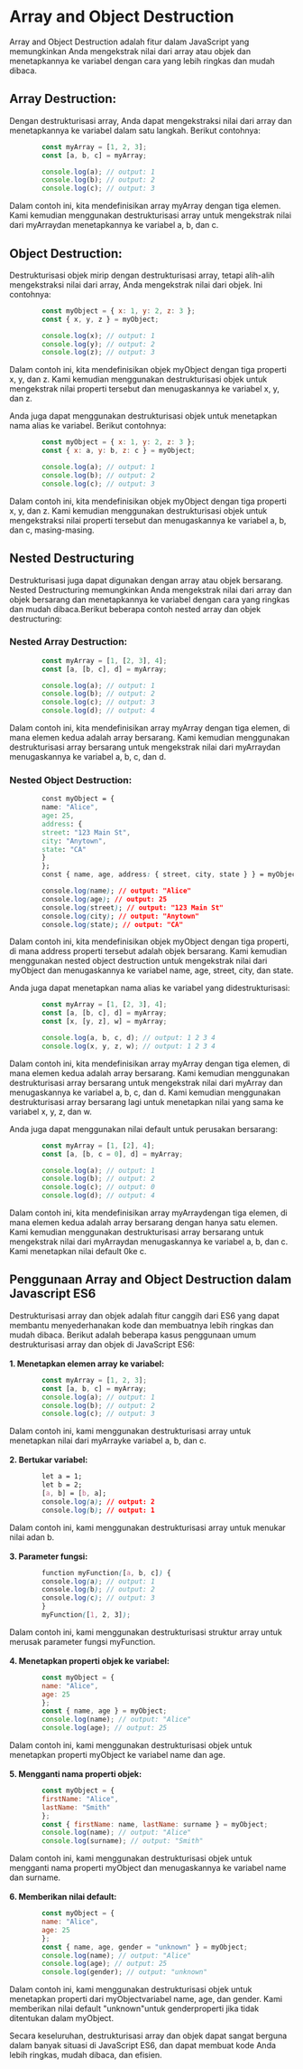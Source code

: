 # Array and Object Destruction

Array and Object Destruction adalah fitur dalam JavaScript yang memungkinkan Anda mengekstrak nilai dari array atau objek dan menetapkannya ke variabel dengan cara yang lebih ringkas dan mudah dibaca.

## Array Destruction:

Dengan destrukturisasi array, Anda dapat mengekstraksi nilai dari array dan menetapkannya ke variabel dalam satu langkah. Berikut contohnya:
```javascript
        const myArray = [1, 2, 3];
        const [a, b, c] = myArray;

        console.log(a); // output: 1
        console.log(b); // output: 2
        console.log(c); // output: 3
```
Dalam contoh ini, kita mendefinisikan array myArray dengan tiga elemen. Kami kemudian menggunakan destrukturisasi array untuk mengekstrak nilai dari myArraydan menetapkannya ke variabel a, b, dan c.

## Object Destruction:

Destrukturisasi objek mirip dengan destrukturisasi array, tetapi alih-alih mengekstraksi nilai dari array, Anda mengekstrak nilai dari objek. Ini contohnya:
```javascript
        const myObject = { x: 1, y: 2, z: 3 };
        const { x, y, z } = myObject;

        console.log(x); // output: 1
        console.log(y); // output: 2
        console.log(z); // output: 3
```
Dalam contoh ini, kita mendefinisikan objek myObject dengan tiga properti x, y, dan z. Kami kemudian menggunakan destrukturisasi objek untuk mengekstrak nilai properti tersebut dan menugaskannya ke variabel x, y, dan z.

Anda juga dapat menggunakan destrukturisasi objek untuk menetapkan nama alias ke variabel. Berikut contohnya:

```javascript
        const myObject = { x: 1, y: 2, z: 3 };
        const { x: a, y: b, z: c } = myObject;

        console.log(a); // output: 1
        console.log(b); // output: 2
        console.log(c); // output: 3
```
Dalam contoh ini, kita mendefinisikan objek myObject dengan tiga properti x, y, dan z. Kami kemudian menggunakan destrukturisasi objek untuk mengekstraksi nilai properti tersebut dan menugaskannya ke variabel a, b, dan c, masing-masing.

## Nested Destructuring

Destrukturisasi juga dapat digunakan dengan array atau objek bersarang. Nested Destructuring memungkinkan Anda mengekstrak nilai dari array dan objek bersarang dan menetapkannya ke variabel dengan cara yang ringkas dan mudah dibaca.Berikut beberapa contoh nested array dan objek destructuring:<br>
### Nested Array Destruction:
```javascript
        const myArray = [1, [2, 3], 4];
        const [a, [b, c], d] = myArray;

        console.log(a); // output: 1
        console.log(b); // output: 2
        console.log(c); // output: 3
        console.log(d); // output: 4
```
Dalam contoh ini, kita mendefinisikan array myArray dengan tiga elemen, di mana elemen kedua adalah array bersarang. Kami kemudian menggunakan destrukturisasi array bersarang untuk mengekstrak nilai dari myArraydan menugaskannya ke variabel a, b, c, dan d.

### Nested Object Destruction:
```CSS
        const myObject = {
        name: "Alice",
        age: 25,
        address: {
        street: "123 Main St",
        city: "Anytown",
        state: "CA"
        }
        };
        const { name, age, address: { street, city, state } } = myObject;

        console.log(name); // output: "Alice"
        console.log(age); // output: 25
        console.log(street); // output: "123 Main St"
        console.log(city); // output: "Anytown"
        console.log(state); // output: "CA"
```
Dalam contoh ini, kita mendefinisikan objek myObject dengan tiga properti, di mana address properti tersebut adalah objek bersarang. Kami kemudian menggunakan nested object destruction untuk mengekstrak nilai dari myObject dan menugaskannya ke variabel name, age, street, city, dan state.

Anda juga dapat menetapkan nama alias ke variabel yang didestrukturisasi:
```javascript
        const myArray = [1, [2, 3], 4];
        const [a, [b, c], d] = myArray;
        const [x, [y, z], w] = myArray;

        console.log(a, b, c, d); // output: 1 2 3 4
        console.log(x, y, z, w); // output: 1 2 3 4
```
Dalam contoh ini, kita mendefinisikan array myArray dengan tiga elemen, di mana elemen kedua adalah array bersarang. Kami kemudian menggunakan destrukturisasi array bersarang untuk mengekstrak nilai dari myArray dan menugaskannya ke variabel a, b, c, dan d. Kami kemudian menggunakan destrukturisasi array bersarang lagi untuk menetapkan nilai yang sama ke variabel x, y, z, dan w.

Anda juga dapat menggunakan nilai default untuk perusakan bersarang:
```javascript
        const myArray = [1, [2], 4];
        const [a, [b, c = 0], d] = myArray;

        console.log(a); // output: 1
        console.log(b); // output: 2
        console.log(c); // output: 0
        console.log(d); // output: 4
```
Dalam contoh ini, kita mendefinisikan array myArraydengan tiga elemen, di mana elemen kedua adalah array bersarang dengan hanya satu elemen. Kami kemudian menggunakan destrukturisasi array bersarang untuk mengekstrak nilai dari myArraydan menugaskannya ke variabel a, b, dan c. Kami menetapkan nilai default 0ke c.

## Penggunaan Array and Object Destruction dalam Javascript ES6
Destrukturisasi array dan objek adalah fitur canggih dari ES6 yang dapat membantu menyederhanakan kode dan membuatnya lebih ringkas dan mudah dibaca. Berikut adalah beberapa kasus penggunaan umum destrukturisasi array dan objek di JavaScript ES6:
<br><br>
<b>1. Menetapkan elemen array ke variabel:</b><br>

```javascript
        const myArray = [1, 2, 3];
        const [a, b, c] = myArray;
        console.log(a); // output: 1
        console.log(b); // output: 2
        console.log(c); // output: 3
```
Dalam contoh ini, kami menggunakan destrukturisasi array untuk menetapkan nilai dari myArrayke variabel a, b, dan c. 
<br><br>
<b>2. Bertukar variabel:</b><br>

```CSS
        let a = 1;
        let b = 2;
        [a, b] = [b, a];
        console.log(a); // output: 2
        console.log(b); // output: 1
```
Dalam contoh ini, kami menggunakan destrukturisasi array untuk menukar nilai adan b.
<br><br>
<b>3. Parameter fungsi:</b><br>

```SCSS
        function myFunction([a, b, c]) {
        console.log(a); // output: 1
        console.log(b); // output: 2
        console.log(c); // output: 3
        }
        myFunction([1, 2, 3]);
```
Dalam contoh ini, kami menggunakan destrukturisasi struktur array untuk merusak parameter fungsi myFunction.
<br><br>
<b>4. Menetapkan properti objek ke variabel:</b><br>

```javascript
        const myObject = {
        name: "Alice",
        age: 25
        };
        const { name, age } = myObject;
        console.log(name); // output: "Alice"
        console.log(age); // output: 25
```
Dalam contoh ini, kami menggunakan destrukturisasi objek untuk menetapkan properti myObject ke variabel name dan age.
<br><br>
<b>5. Mengganti nama properti objek:</b><br>

```javascript
        const myObject = {
        firstName: "Alice",
        lastName: "Smith"
        };
        const { firstName: name, lastName: surname } = myObject;
        console.log(name); // output: "Alice"
        console.log(surname); // output: "Smith"
```
Dalam contoh ini, kami menggunakan destrukturisasi objek untuk mengganti nama properti myObject dan menugaskannya ke variabel name dan surname.
<br><br>
<b>6. Memberikan nilai default:</b><br>

```javascript
        const myObject = {
        name: "Alice",
        age: 25
        };
        const { name, age, gender = "unknown" } = myObject;
        console.log(name); // output: "Alice"
        console.log(age); // output: 25
        console.log(gender); // output: "unknown"
```
Dalam contoh ini, kami menggunakan destrukturisasi objek untuk menetapkan properti dari myObjectvariabel name, age, dan gender. Kami memberikan nilai default "unknown"untuk genderproperti jika tidak ditentukan dalam myObject.

Secara keseluruhan, destrukturisasi array dan objek dapat sangat berguna dalam banyak situasi di JavaScript ES6, dan dapat membuat kode Anda lebih ringkas, mudah dibaca, dan efisien.